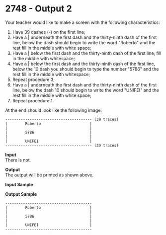 # 2748 - Output 2

Your teacher would like to make a screen with the following characteristics:

1. Have 39 dashes (-) on the first line;
2. Have a | underneath the first dash and the thirty-ninth dash of the first line, below the dash should begin to write the word "Roberto" and the rest fill in the middle with white space;
3. Have a | below the first dash and the thirty-ninth dash of the first line, fill in the middle with whitespace;
4. Have a | below the first dash and the thirty-ninth dash of the first line, below the 10 dash you should begin to type the number "5786" and the rest fill in the middle with whitespace;
5. Repeat procedure 3;
6. Have a | underneath the first dash and the thirty-ninth dash of the first line, below the dash 10 should begin to write the word "UNIFEI" and the rest fill in the middle with white space;
7. Repeat procedure 1.

At the end should look like the following image:

```
--------------------------------------- (39 traces)
|        Roberto                      |
|                                     |
|        5786                         |
|                                     |
|        UNIFEI                       |
--------------------------------------- (39 traces)
```

**Input**<br>
There is not.

**Output**<br>
The output will be printed as shown above.

**Input Sample**

**Output Sample**
```
---------------------------------------
|        Roberto                      |
|                                     |
|        5786                         |
|                                     |
|        UNIFEI                       |
---------------------------------------
```
